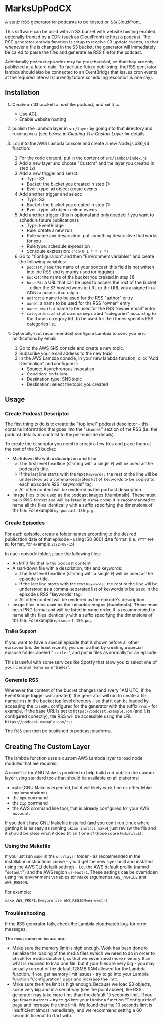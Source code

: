 # MarksUpPodCX

A static RSS generator for podcasts to be hosted on S3/CloudFront.

This software can be used with an S3 bucket with website hosting enabled, optionally fronted by a CDN
(such as CloudFront) to host a podcast. The RSS generator lambda function is setup to receive S3 update
events, so that whenever a file is changed in the S3 bucket, the generator will immediately be called to
parse the files and generate an RSS file for the podcast.

Additionally podcast episodes may be prescheduled, so that they are only published at a future date.
To facilitate future publishing, the RSS generator lambda should also be connected to an EventBridge that
issues cron events at the required interval (currently future scheduling resolution is one day).

## Installation

1. Create an S3 bucket to host the podcast, and set it to:
    - Use ACL
    - Enable website hosting
    
2. publish the Lambda layer in `src/layer` by going into that directory and running `make` (see below, in _Creating The Custom Layer_ for details).

3. Log into the AWS Lambda console and create a new Node.js x86_64 function:
   
    1. For the code content, put in the content of `src/lambda/index.js`
    2. Add a new layer and choose "Custom" and the layer you created in step (2).
    3. Add a new trigger and select:
        * Type: S3
        * Bucket: the bucket you created in step (1)
        * Event type: all object create events
    4. Add another trigger and select:
        * Type: S3
        * Bucket: the bucket you created in step (1)
        * Event type: all object delete events
    5. Add another trigger (this is optional and only needed if you want to schedule future publications):
        * Type: EventBridge
        * Rule: create a new rule
        * Rule name and description: put something descriptive that works for you
        * Rule type: schedule expression
        * Schedule expression: `cron(0 1 * * ? *)`
    6. Go to "Configuration" and then "Environment variables" and create the following variables:
        * `podcast_name`: the name of your podcast (this field is not written into the RSS and is mainly used for logging)
        * `bucket`: the name of the bucket you created in step (1)
        * `baseURL`: a URL that can be used to access the root of the bucket - either the S3 hosted website URL or the URL you assigned in a CDN to access that origin.
        * `author`: a name to be used for the RSS "author" entry
        * `owner`: a name to be used for the RSS "owner" entry
        * `owner_email`: a name to be used for the RSS "owner email" entry
        * `categories`: a list of comma separated "categories" according to the iTunes category list, to be used for the iTunes-specific RSS categories list.
    
4. Optionally (but recommended) configure Lambda to send you error notifications by email:

    1. Go to the AWS SNS console and create a new topic.
    2. Subscribe your email address to the new topic
    3. In the AWS Lambda console, in your new lambda function, click "Add Destination" and configure it:
        * Source: Asynchronous invocation
        * Condition: on failure
        * Destination type: SNS topic
        * Destination: select the topic you created

## Usage

### Create Podcast Descriptor

The first thing to do is to create the "top level" podcast descriptor - this contains information that goes into the "`channel`" section of the RSS (i.e. the podcast details, in contrast to the per-episode details).

To create the descriptor you need to create a few files and place them at the root of the S3 bucket:

- Markdown file with a description and title:
  - The first level headline (starting with a single `#`) will be used as the podcast's title.
  - If the last line starts with the text `Keywords:` the rest of the line will be understood as a comma-separated list of keywords to be copied to each episode's RSS "keywords" tag.
  - All other content will be rendered as the podcast description.
- Image files to be used as the podcast images (thumbnails). These must be in PNG format and will be listed in name order. It is recommended to name all the files identically with a suffix specifying the dimensions of the file. For example `my-podcast-150.png`.

### Create Episodes

For each episode, create a folder names according to the desired publication date of that episode - using ISO 8601 date format (i.e. `YYYY-MM-DD` format, for example `2022-08-15`).

In each episode folder, place the following files:

- An MP3 file that is the podcast content.
- A markdown file with a description, title and keywords:
  - The first level headline (starting with a single `#`) will be used as the episode's title.
  - If the last line starts with the text `Keywords:` the rest of the line will be understood as a comma-separated list of keywords to be used in the episode's RSS "keywords" tag.
  - All other content will be rendered as the episode's description.
- Image files to be used as the episodes images (thumbnails). These must be in PNG format and will be listed in name order. It is recommended to name all the files identically with a suffix specifying the dimensions of the file. For example `episode-1-150.png`.

#### Trailer Support

If you want to have a special episode that is shown before all other episodes (i.e. the least recent), you can do that by creating a special episode folder labeled "`trailer`", and put in files as normally for an episode.

This is useful with some services like Spotify that allow you to select one
of your channel items as a "trailer".

### Generate RSS

Whenever the content of the bucket changes (and every 1AM UTC, if the EventBridge trigger was created), the generator will run to create a file named `rss` in the bucket top level directory - so that it can be loaded by accessing the `baseURL` configured for the generator with the suffix `/rss` - for example, if the base URL is set to `https://podcast.example.com` (and it is configured correctly), the RSS will be accessible using the URL `https://podcast.example.com/rss`.

The RSS can then be published to podcast platforms.

## Creating The Custom Layer

The lambda function uses a custom AWS Lambda layer to load node modules that are required.

A `Makefile` for GNU Make is provided to help build and publish the custom layer using standard tools that should be available on all platforms:
  - `make` (GNU Make is expected, but it will likely work fine on other Make implementations)
  - the `npm` command
  - the `zip` command
  - the AWS command line tool, that is already configured for your AWS account.

If you don't have GNU Makefile installed (and you don't run Linux where getting it is as easy as running `pkcon install make`), just review the file and it
should be clear what it does (it isn't one of those scare `Makefile`s).

### Using the Makefile

If you just run `make` in the `src/layer` folder - as recommended in the installation instructions above - you'd get the new layer built and installed using
the AWS CLI default settings - i.e. the AWS default profile (named "`default`") and the AWS region `us-east-1`. These settings can be overridden using the
environment variables (or Make arguments) `AWS_PROFILE` and `AWS_REGION`.

For example:

```
make AWS_PROFILE=myprofile AWS_REGION=eu-west-2
```

### Troubleshooting

If the RSS generator fails, check the Lambda cloudwatch logs for error messages.

The most common issues are:

 * Make sure the memory limit is high enough. Work has been done to serialize the loading of the media files (which we need to do in order to check for media
   duration), so that we never need more memory than what is required to load one file, but if your files are very big - you may actually run out of the default
   128MB RAM allowed for the Lambda function. If you get memory limit issues - try to go into your Lambda function "Configuration" page and increase the limit.
 * Make sure the time limit is high enough. Because we load S3 objects, some very big and in a serial way (see the point above), the RSS generator may take more
   time than the default 10 seconds limit. If you get timeout errors - try to go into your Lambda function "Configuration" page and increase the time limit.
   We found that the 10 seconds limit is insufficient almost immediately, and we recommend setting a 60 seconds timeout to start with.
